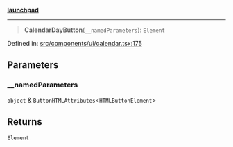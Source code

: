 [**launchpad**](index.md)

***

> **CalendarDayButton**(`__namedParameters`): `Element`

Defined in: [src/components/ui/calendar.tsx:175](https://github.com/victorbratov/launchpad/blob/ba912ff5e4884ef55d41a8ab239f2bb8e81f8ecb/src/components/ui/calendar.tsx#L175)

## Parameters

### \_\_namedParameters

`object` & `ButtonHTMLAttributes`\<`HTMLButtonElement`\>

## Returns

`Element`
